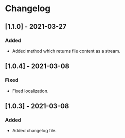 # Changelog

## [1.1.0] - 2021-03-27

### Added

- Added method which returns file content as a stream.

## [1.0.4] - 2021-03-08

### Fixed

- Fixed localization.

## [1.0.3] - 2021-03-08

### Added

- Added changelog file.